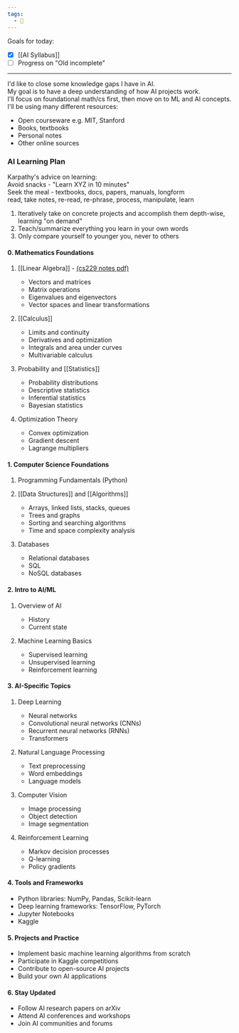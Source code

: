 ```yaml
---
tags:
  - 📓
---
```


Goals for today:  
- [x] [[AI Syllabus]]
- [ ] Progress on "Old incomplete"

---

I'd like to close some knowledge gaps I have in AI.  
My goal is to have a deep understanding of how AI projects work.  
I'll focus on foundational math/cs first, then move on to ML and AI concepts.  
I'll be using many different resources:
- Open courseware e.g. MIT, Stanford
- Books, textbooks
- Personal notes
- Other online sources
### AI Learning Plan

Karpathy's advice on learning:  
Avoid snacks - "Learn XYZ in 10 minutes"  
Seek the meal - textbooks, docs, papers, manuals, longform  
	read, take notes, re-read, re-phrase, process, manipulate, learn  

1. Iteratively take on concrete projects and accomplish them depth-wise, learning "on demand"  
2. Teach/summarize everything you learn in your own words  
3. Only compare yourself to younger you, never to others  

#### 0. Mathematics Foundations

1. [[Linear Algebra]] - [(cs229 notes pdf)](https://cs229.stanford.edu/lectures-spring2022/cs229-linear_algebra_review.pdf)
	- Vectors and matrices
	- Matrix operations
	- Eigenvalues and eigenvectors
	- Vector spaces and linear transformations

2. [[Calculus]] 
	- Limits and continuity
	- Derivatives and optimization
	- Integrals and area under curves
	- Multivariable calculus

3. Probability and [[Statistics]]
	- Probability distributions
	- Descriptive statistics
	- Inferential statistics
	- Bayesian statistics

4. Optimization Theory
	- Convex optimization
	- Gradient descent
	- Lagrange multipliers

#### 1. Computer Science Foundations

1. Programming Fundamentals (Python)

2. [[Data Structures]] and [[Algorithms]]
	- Arrays, linked lists, stacks, queues
	- Trees and graphs
	- Sorting and searching algorithms
	- Time and space complexity analysis

3. Databases
	- Relational databases
	- SQL
	- NoSQL databases

#### 2. Intro to AI/ML

1. Overview of AI
	- History
	- Current state

2. Machine Learning Basics
	- Supervised learning
	- Unsupervised learning
	- Reinforcement learning

#### 3. AI-Specific Topics

1. Deep Learning
	- Neural networks
	- Convolutional neural networks (CNNs)
	- Recurrent neural networks (RNNs)
	- Transformers

2. Natural Language Processing
	- Text preprocessing
	- Word embeddings
	- Language models

3. Computer Vision
	- Image processing
	- Object detection
	- Image segmentation

4. Reinforcement Learning
	- Markov decision processes
	- Q-learning
	- Policy gradients

#### 4. Tools and Frameworks

- Python libraries: NumPy, Pandas, Scikit-learn
- Deep learning frameworks: TensorFlow, PyTorch
- Jupyter Notebooks
- Kaggle

#### 5. Projects and Practice

- Implement basic machine learning algorithms from scratch
- Participate in Kaggle competitions
- Contribute to open-source AI projects
- Build your own AI applications

#### 6. Stay Updated

- Follow AI research papers on arXiv
- Attend AI conferences and workshops
- Join AI communities and forums
